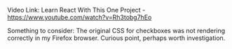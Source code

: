 Video Link:
Learn React With This One Project -
https://www.youtube.com/watch?v=Rh3tobg7hEo

Something to consider:
The original CSS for checkboxes was not rendering correctly in my Firefox browser. 
Curious point, perhaps worth investigation. 
